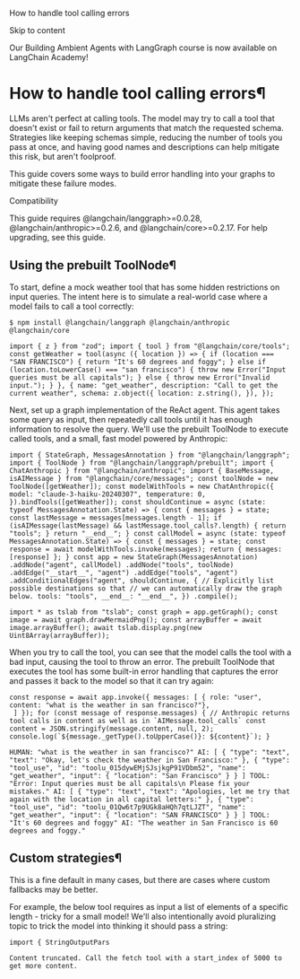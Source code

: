 How to handle tool calling errors

Skip to content

Our Building Ambient Agents with LangGraph course is now available on LangChain Academy!

# How to handle tool calling errors¶

LLMs aren't perfect at calling tools. The model may try to call a tool that doesn't exist or fail to return arguments that match the requested schema. Strategies like keeping schemas simple, reducing the number of tools you pass at once, and having good names and descriptions can help mitigate this risk, but aren't foolproof.

This guide covers some ways to build error handling into your graphs to mitigate these failure modes.

Compatibility

This guide requires @langchain/langgraph>=0.0.28, @langchain/anthropic>=0.2.6, and @langchain/core>=0.2.17. For help upgrading, see this guide.

## Using the prebuilt ToolNode¶

To start, define a mock weather tool that has some hidden restrictions on input queries. The intent here is to simulate a real-world case where a model fails to call a tool correctly:

```
$ npm install @langchain/langgraph @langchain/anthropic @langchain/core
```

```
import { z } from "zod"; import { tool } from "@langchain/core/tools"; const getWeather = tool(async ({ location }) => { if (location === "SAN FRANCISCO") { return "It's 60 degrees and foggy"; } else if (location.toLowerCase() === "san francisco") { throw new Error("Input queries must be all capitals"); } else { throw new Error("Invalid input."); } }, { name: "get_weather", description: "Call to get the current weather", schema: z.object({ location: z.string(), }), });
```

Next, set up a graph implementation of the ReAct agent. This agent takes some query as input, then repeatedly call tools until it has enough information to resolve the query. We'll use the prebuilt ToolNode to execute called tools, and a small, fast model powered by Anthropic:

```
import { StateGraph, MessagesAnnotation } from "@langchain/langgraph"; import { ToolNode } from "@langchain/langgraph/prebuilt"; import { ChatAnthropic } from "@langchain/anthropic"; import { BaseMessage, isAIMessage } from "@langchain/core/messages"; const toolNode = new ToolNode([getWeather]); const modelWithTools = new ChatAnthropic({ model: "claude-3-haiku-20240307", temperature: 0, }).bindTools([getWeather]); const shouldContinue = async (state: typeof MessagesAnnotation.State) => { const { messages } = state; const lastMessage = messages[messages.length - 1]; if (isAIMessage(lastMessage) && lastMessage.tool_calls?.length) { return "tools"; } return "__end__"; } const callModel = async (state: typeof MessagesAnnotation.State) => { const { messages } = state; const response = await modelWithTools.invoke(messages); return { messages: [response] }; } const app = new StateGraph(MessagesAnnotation) .addNode("agent", callModel) .addNode("tools", toolNode) .addEdge("__start__", "agent") .addEdge("tools", "agent") .addConditionalEdges("agent", shouldContinue, { // Explicitly list possible destinations so that // we can automatically draw the graph below. tools: "tools", __end__: "__end__", }) .compile();
```

```
import * as tslab from "tslab"; const graph = app.getGraph(); const image = await graph.drawMermaidPng(); const arrayBuffer = await image.arrayBuffer(); await tslab.display.png(new Uint8Array(arrayBuffer));
```

When you try to call the tool, you can see that the model calls the tool with a bad input, causing the tool to throw an error. The prebuilt ToolNode that executes the tool has some built-in error handling that captures the error and passes it back to the model so that it can try again:

```
const response = await app.invoke({ messages: [ { role: "user", content: "what is the weather in san francisco?"},
 ] }); for (const message of response.messages) { // Anthropic returns tool calls in content as well as in `AIMessage.tool_calls` const content = JSON.stringify(message.content, null, 2); console.log(`${message._getType().toUpperCase()}: ${content}`); }
```

```
HUMAN: "what is the weather in san francisco?" AI: [ { "type": "text", "text": "Okay, let's check the weather in San Francisco:" }, { "type": "tool_use", "id": "toolu_015dywEMjSJsjkgP91VDbm52", "name": "get_weather", "input": { "location": "San Francisco" } } ] TOOL: "Error: Input queries must be all capitals\n Please fix your mistakes." AI: [ { "type": "text", "text": "Apologies, let me try that again with the location in all capital letters:" }, { "type": "tool_use", "id": "toolu_01Qw6t7p9UGk8aHQh7qtLJZT", "name": "get_weather", "input": { "location": "SAN FRANCISCO" } } ] TOOL: "It's 60 degrees and foggy" AI: "The weather in San Francisco is 60 degrees and foggy."
```

## Custom strategies¶

This is a fine default in many cases, but there are cases where custom fallbacks may be better.

For example, the below tool requires as input a list of elements of a specific length - tricky for a small model! We'll also intentionally avoid pluralizing topic to trick the model into thinking it should pass a string:

```
import { StringOutputPars

Content truncated. Call the fetch tool with a start_index of 5000 to get more content.